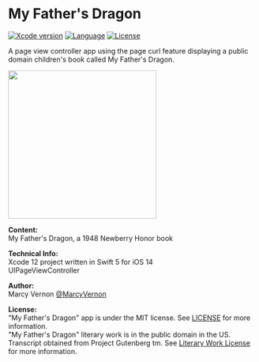 # My Father's Dragon
[![Xcode version](https://img.shields.io/badge/xcode-12%20-brightgreen)](https://developer.apple.com/xcode/)
[![Language](https://img.shields.io/badge/swift-5.0-orange.svg)](https://developer.apple.com/swift)
[![License](https://img.shields.io/badge/license-MIT-blue.svg?style=flat)](http://mit-license.org)

A page view controller app using the page curl feature displaying a public domain children's book called My Father's Dragon. 

<img src="GitHub-Images/MyFathersDragon.gif" width="300">

**Content:** \
My Father's Dragon, a 1948 Newberry Honor book

**Technical Info:** \
Xcode 12 project written in Swift 5 for iOS 14\
UIPageViewController


**Author:** \
Marcy Vernon [@MarcyVernon](https://twitter.com/MarcyVernon)

**License:** \
"My Father's Dragon" app is under the MIT license. See [LICENSE](/LICENSE) for more information.\
"My Father's Dragon" literary work is in the public domain in the US. Transcript obtained from Project Gutenberg tm. See [Literary Work License](/Literary20%Work20%License) for more information.
